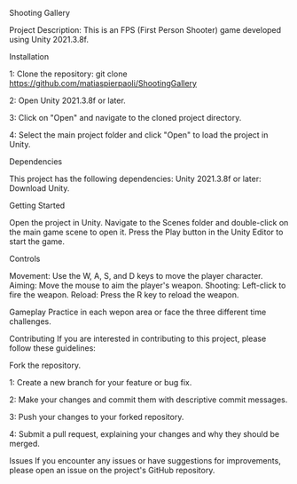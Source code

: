 Shooting Gallery

Project Description: This is an FPS (First Person Shooter) game developed using Unity 2021.3.8f. 

Installation

1: Clone the repository: git clone https://github.com/matiaspierpaoli/ShootingGallery

2: Open Unity 2021.3.8f or later.

3: Click on "Open" and navigate to the cloned project directory.

4: Select the main project folder and click "Open" to load the project in Unity.


Dependencies

This project has the following dependencies: 
Unity 2021.3.8f or later: Download Unity. 

Getting Started

Open the project in Unity.
Navigate to the Scenes folder and double-click on the main game scene to open it.
Press the Play button in the Unity Editor to start the game.


Controls

Movement: Use the W, A, S, and D keys to move the player character.
Aiming: Move the mouse to aim the player's weapon.
Shooting: Left-click to fire the weapon.
Reload: Press the R key to reload the weapon.

Gameplay
Practice in each wepon area or face the three different time challenges.

Contributing
If you are interested in contributing to this project, please follow these guidelines:

Fork the repository.

1: Create a new branch for your feature or bug fix.

2: Make your changes and commit them with descriptive commit messages.

3: Push your changes to your forked repository.

4: Submit a pull request, explaining your changes and why they should be merged.

Issues
If you encounter any issues or have suggestions for improvements, please open an issue on the project's GitHub repository.

